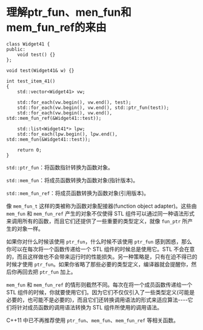 # 理解ptr_fun、men_fun和mem_fun_ref的来由

```
class Widget41 {
public:
	void test() {}
};
 
void test(Widget41& w) {}
 
int test_item_41()
{
	std::vector<Widget41> vw;
 
	std::for_each(vw.begin(), vw.end(), test);
	std::for_each(vw.begin(), vw.end(), std::ptr_fun(test));
	std::for_each(vw.begin(), vw.end(), std::mem_fun_ref(&Widget41::test));
 
	std::list<Widget41*> lpw;
	std::for_each(lpw.begin(), lpw.end(), std::mem_fun(&Widget41::test));
 
	return 0;
}
```

`std::ptr_fun`：将函数指针转换为函数对象。

`std::mem_fun`：将成员函数转换为函数对象(指针版本)。

`std::mem_fun_ref`：将成员函数转换为函数对象(引用版本)。

像 `mem_fun_t` 这样的类被称为函数对象配接器(function object adapter)。这些由 `mem_fun` 和 `mem_fun_ref` 产生的对象不仅使得 STL 组件可以通过同一种语法形式来调用所有的函数，而且它们还提供了一些重要的类型定义，就像 `fun_ptr` 所产生的对象一样。

如果你对什么时候该使用 `ptr_fun`，什么时候不该使用 `ptr_fun` 感到困惑，那么你可以在每次将一个函数传递给一个 STL 组件的时候总是使用它。STL 不会在意的，而且这样做也不会带来运行时的性能损失。另一种策略是，只有在迫不得已的时候才使用 `ptr_fun`。如果你省略了那些必要的类型定义，编译器就会提醒你，然后你再回去把 `ptr_fun` 加上。

`mem_fun` 和 `mem_fun_ref` 的情形则截然不同。每次在将一个成员函数传递给一个 STL 组件的时候，你就要使用它们。因为它们不仅仅引入了一些类型定义(可能是必要的，也可能不是必要的)，而且它们还转换调用语法的形式来适应算法----它们将针对成员函数的调用语法转换为 STL 组件所使用的调用语法。

C++11 中已不再推荐使用 `ptr_fun`、`mem_fun`、`mem_fun_ref` 等相关函数。
